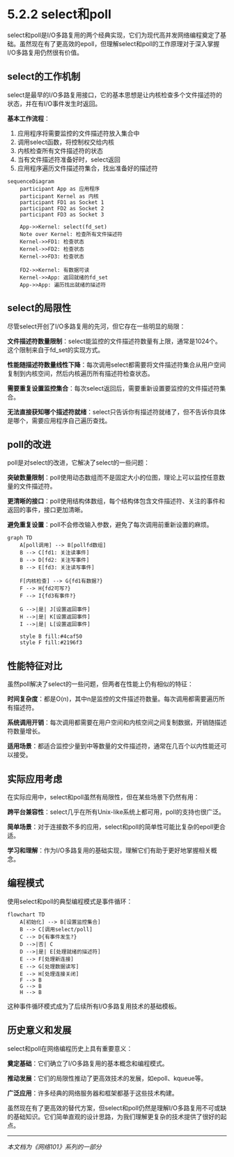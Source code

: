 # 5.2.2 select和poll

select和poll是I/O多路复用的两个经典实现，它们为现代高并发网络编程奠定了基础。虽然现在有了更高效的epoll，但理解select和poll的工作原理对于深入掌握I/O多路复用仍然很有价值。

## select的工作机制

select是最早的I/O多路复用接口，它的基本思想是让内核检查多个文件描述符的状态，并在有I/O事件发生时返回。

**基本工作流程**：
1. 应用程序将需要监控的文件描述符放入集合中
2. 调用select函数，将控制权交给内核
3. 内核检查所有文件描述符的状态
4. 当有文件描述符准备好时，select返回
5. 应用程序遍历文件描述符集合，找出准备好的描述符

```mermaid
sequenceDiagram
    participant App as 应用程序
    participant Kernel as 内核
    participant FD1 as Socket 1
    participant FD2 as Socket 2
    participant FD3 as Socket 3

    App->>Kernel: select(fd_set)
    Note over Kernel: 检查所有文件描述符
    Kernel->>FD1: 检查状态
    Kernel->>FD2: 检查状态
    Kernel->>FD3: 检查状态
    
    FD2->>Kernel: 有数据可读
    Kernel->>App: 返回就绪的fd_set
    App->>App: 遍历找出就绪的描述符
```

## select的局限性

尽管select开创了I/O多路复用的先河，但它存在一些明显的局限：

**文件描述符数量限制**：select能监控的文件描述符数量有上限，通常是1024个。这个限制来自于fd_set的实现方式。

**性能随描述符数量线性下降**：每次调用select都需要将文件描述符集合从用户空间复制到内核空间，然后内核遍历所有描述符检查状态。

**需要重复设置监控集合**：每次select返回后，需要重新设置要监控的文件描述符集合。

**无法直接获知哪个描述符就绪**：select只告诉你有描述符就绪了，但不告诉你具体是哪个，需要应用程序自己遍历查找。

## poll的改进

poll是对select的改进，它解决了select的一些问题：

**突破数量限制**：poll使用动态数组而不是固定大小的位图，理论上可以监控任意数量的文件描述符。

**更清晰的接口**：poll使用结构体数组，每个结构体包含文件描述符、关注的事件和返回的事件，接口更加清晰。

**避免重复设置**：poll不会修改输入参数，避免了每次调用前重新设置的麻烦。

```mermaid
graph TD
    A[poll调用] --> B[pollfd数组]
    B --> C[fd1: 关注读事件]
    B --> D[fd2: 关注写事件]
    B --> E[fd3: 关注读写事件]
    
    F[内核检查] --> G{fd1有数据?}
    F --> H{fd2可写?}
    F --> I{fd3有事件?}
    
    G -->|是| J[设置返回事件]
    H -->|是| K[设置返回事件]
    I -->|是| L[设置返回事件]
    
    style B fill:#4caf50
    style F fill:#2196f3
```

## 性能特征对比

虽然poll解决了select的一些问题，但两者在性能上仍有相似的特征：

**时间复杂度**：都是O(n)，其中n是监控的文件描述符数量。每次调用都需要遍历所有描述符。

**系统调用开销**：每次调用都需要在用户空间和内核空间之间复制数据，开销随描述符数量增长。

**适用场景**：都适合监控少量到中等数量的文件描述符，通常在几百个以内性能还可以接受。

## 实际应用考虑

在实际应用中，select和poll虽然有局限性，但在某些场景下仍然有用：

**跨平台兼容性**：select几乎在所有Unix-like系统上都可用，poll的支持也很广泛。

**简单场景**：对于连接数不多的应用，select和poll的简单性可能比复杂的epoll更合适。

**学习和理解**：作为I/O多路复用的基础实现，理解它们有助于更好地掌握相关概念。

## 编程模式

使用select和poll的典型编程模式是事件循环：

```mermaid
flowchart TD
    A[初始化] --> B[设置监控集合]
    B --> C[调用select/poll]
    C --> D{有事件发生?}
    D -->|否| C
    D -->|是| E[处理就绪的描述符]
    E --> F[处理新连接]
    E --> G[处理数据读写]
    E --> H[处理连接关闭]
    F --> B
    G --> B
    H --> B
```

这种事件循环模式成为了后续所有I/O多路复用技术的基础模板。

## 历史意义和发展

select和poll在网络编程历史上具有重要意义：

**奠定基础**：它们确立了I/O多路复用的基本概念和编程模式。

**推动发展**：它们的局限性推动了更高效技术的发展，如epoll、kqueue等。

**广泛应用**：许多经典的网络服务器和框架都基于这些技术构建。

虽然现在有了更高效的替代方案，但select和poll仍然是理解I/O多路复用不可或缺的基础知识。它们简单直观的设计思路，为我们理解更复杂的技术提供了很好的起点。

---

*本文档为《网络101》系列的一部分*
